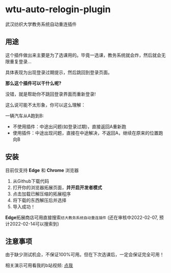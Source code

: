 # wtu-auto-relogin-plugin

武汉纺织大学教务系统自动重连插件


## 用途
这个插件做出来主要是为了选课用的。毕竟一选课，教务系统就会炸，然后就会无限重复登录...

具体表现为出现登录过期提示，然后跳回到登录页面。

**那么这个插件可以干什么呢?**

没错，就是帮助你不跳回登录界面而重新登录!

这么说可能不太形象，你可以这么理解：

一辆汽车从A跑到B:
- 不使用插件：中途出问题(如登录过期)，直接返回A重新跑
- 使用插件：中途出现问题，直接在中途解决，不返回A，继续在原来的位置跑向B

## 安装
目前仅支持 **Edge** 和 **Chrome** 浏览器

1. 从Github下载代码
2. 打开你的浏览器拓展页面，**并开启开发者模式**
3. 点击加载已解压缩的拓展程序
4. 将下载的东西解压后并选择
5. 导入成功！

**Edge**拓展商店可用直接搜索`纺大教务系统自动重连插件` (还在审核中2022-02-07, 预计2022-02-14可以搜索到)

## 注意事项

由于缺少测试机会，不保证100%可用。但在下次选课后，一定会保证完全可用！

相关演示可用看我的b站视频: [点我](https://www.bilibili.com/video/BV1VT4y1C7zN?spm_id_from=333.999.0.0)
